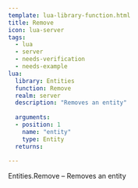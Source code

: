 ```yaml
---
template: lua-library-function.html
title: Remove
icon: lua-server
tags:
  - lua
  - server
  - needs-verification
  - needs-example
lua:
  library: Entities
  function: Remove
  realm: server
  description: "Removes an entity"
  
  arguments:
  - position: 1
    name: "entity"
    type: Entity
  returns:
    
---
```


<div class="lua__search__keywords">
Entities.Remove &#x2013; Removes an entity
</div>
